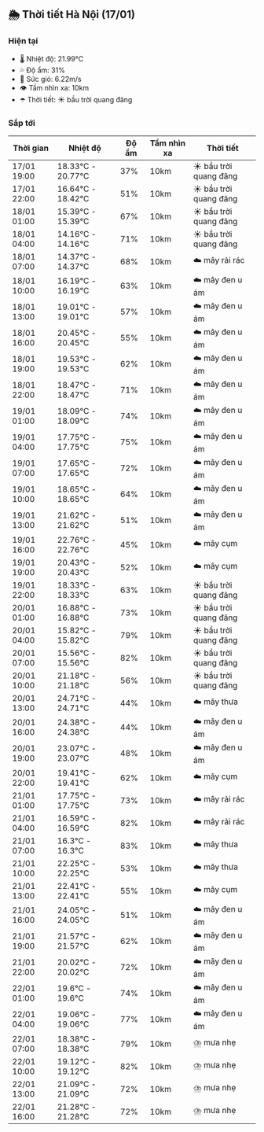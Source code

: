 ## 🌦️ Thời tiết Hà Nội (17/01)

### Hiện tại

- 🌡️ Nhiệt độ: 21.99℃
- 💦 Độ ẩm: 31%
- 💨 Sức gió: 6.22m/s
- 👁️ Tầm nhìn xa: 10km
- ☂️ Thời tiết: ☀️ bầu trời quang đãng

### Sắp tới

| Thời gian | Nhiệt độ | Độ ẩm | Tầm nhìn xa | Thời tiết |
| --- | --- | --- | --- | --- |
| 17/01 19:00 | 18.33℃ - 20.77℃ | 37% | 10km | ☀️ bầu trời quang đãng |
| 17/01 22:00 | 16.64℃ - 18.42℃ | 51% | 10km | ☀️ bầu trời quang đãng |
| 18/01 01:00 | 15.39℃ - 15.39℃ | 67% | 10km | ☀️ bầu trời quang đãng |
| 18/01 04:00 | 14.16℃ - 14.16℃ | 71% | 10km | ☀️ bầu trời quang đãng |
| 18/01 07:00 | 14.37℃ - 14.37℃ | 68% | 10km | ☁️ mây rải rác |
| 18/01 10:00 | 16.19℃ - 16.19℃ | 63% | 10km | ☁️ mây đen u ám |
| 18/01 13:00 | 19.01℃ - 19.01℃ | 57% | 10km | ☁️ mây đen u ám |
| 18/01 16:00 | 20.45℃ - 20.45℃ | 55% | 10km | ☁️ mây đen u ám |
| 18/01 19:00 | 19.53℃ - 19.53℃ | 62% | 10km | ☁️ mây đen u ám |
| 18/01 22:00 | 18.47℃ - 18.47℃ | 71% | 10km | ☁️ mây đen u ám |
| 19/01 01:00 | 18.09℃ - 18.09℃ | 74% | 10km | ☁️ mây đen u ám |
| 19/01 04:00 | 17.75℃ - 17.75℃ | 75% | 10km | ☁️ mây đen u ám |
| 19/01 07:00 | 17.65℃ - 17.65℃ | 72% | 10km | ☁️ mây đen u ám |
| 19/01 10:00 | 18.65℃ - 18.65℃ | 64% | 10km | ☁️ mây đen u ám |
| 19/01 13:00 | 21.62℃ - 21.62℃ | 51% | 10km | ☁️ mây đen u ám |
| 19/01 16:00 | 22.76℃ - 22.76℃ | 45% | 10km | ☁️ mây cụm |
| 19/01 19:00 | 20.43℃ - 20.43℃ | 52% | 10km | ☁️ mây cụm |
| 19/01 22:00 | 18.33℃ - 18.33℃ | 63% | 10km | ☀️ bầu trời quang đãng |
| 20/01 01:00 | 16.88℃ - 16.88℃ | 73% | 10km | ☀️ bầu trời quang đãng |
| 20/01 04:00 | 15.82℃ - 15.82℃ | 79% | 10km | ☀️ bầu trời quang đãng |
| 20/01 07:00 | 15.56℃ - 15.56℃ | 82% | 10km | ☀️ bầu trời quang đãng |
| 20/01 10:00 | 21.18℃ - 21.18℃ | 56% | 10km | ☀️ bầu trời quang đãng |
| 20/01 13:00 | 24.71℃ - 24.71℃ | 44% | 10km | ☁️ mây thưa |
| 20/01 16:00 | 24.38℃ - 24.38℃ | 44% | 10km | ☁️ mây đen u ám |
| 20/01 19:00 | 23.07℃ - 23.07℃ | 48% | 10km | ☁️ mây đen u ám |
| 20/01 22:00 | 19.41℃ - 19.41℃ | 62% | 10km | ☁️ mây cụm |
| 21/01 01:00 | 17.75℃ - 17.75℃ | 73% | 10km | ☁️ mây rải rác |
| 21/01 04:00 | 16.59℃ - 16.59℃ | 82% | 10km | ☁️ mây rải rác |
| 21/01 07:00 | 16.3℃ - 16.3℃ | 83% | 10km | ☁️ mây thưa |
| 21/01 10:00 | 22.25℃ - 22.25℃ | 53% | 10km | ☁️ mây thưa |
| 21/01 13:00 | 22.41℃ - 22.41℃ | 55% | 10km | ☁️ mây cụm |
| 21/01 16:00 | 24.05℃ - 24.05℃ | 51% | 10km | ☁️ mây đen u ám |
| 21/01 19:00 | 21.57℃ - 21.57℃ | 62% | 10km | ☁️ mây đen u ám |
| 21/01 22:00 | 20.02℃ - 20.02℃ | 72% | 10km | ☁️ mây đen u ám |
| 22/01 01:00 | 19.6℃ - 19.6℃ | 74% | 10km | ☁️ mây đen u ám |
| 22/01 04:00 | 19.06℃ - 19.06℃ | 77% | 10km | ☁️ mây đen u ám |
| 22/01 07:00 | 18.38℃ - 18.38℃ | 79% | 10km | ⛈️ mưa nhẹ |
| 22/01 10:00 | 19.12℃ - 19.12℃ | 82% | 10km | ⛈️ mưa nhẹ |
| 22/01 13:00 | 21.09℃ - 21.09℃ | 72% | 10km | ⛈️ mưa nhẹ |
| 22/01 16:00 | 21.28℃ - 21.28℃ | 72% | 10km | ⛈️ mưa nhẹ |
